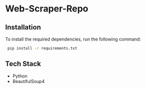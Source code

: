 # Web-Scraper-Repo

## Installation
To install the required dependencies, run the following command:
```bash
 pip install -r requirements.txt
```

## Tech Stack

* Python
* BeautifulSoup4